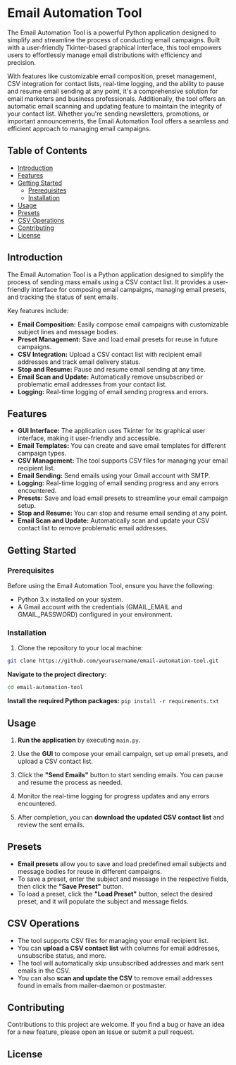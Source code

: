 # Email Automation Tool

The Email Automation Tool is a powerful Python application designed to simplify and streamline the process of conducting email campaigns. Built with a user-friendly Tkinter-based graphical interface, this tool empowers users to effortlessly manage email distributions with efficiency and precision.

With features like customizable email composition, preset management, CSV integration for contact lists, real-time logging, and the ability to pause and resume email sending at any point, it's a comprehensive solution for email marketers and business professionals. Additionally, the tool offers an automatic email scanning and updating feature to maintain the integrity of your contact list. Whether you're sending newsletters, promotions, or important announcements, the Email Automation Tool offers a seamless and efficient approach to managing email campaigns.

## Table of Contents

- [Introduction](#introduction)
- [Features](#features)
- [Getting Started](#getting-started)
  - [Prerequisites](#prerequisites)
  - [Installation](#installation)
- [Usage](#usage)
- [Presets](#presets)
- [CSV Operations](#csv-operations)
- [Contributing](#contributing)
- [License](#license)

## Introduction

The Email Automation Tool is a Python application designed to simplify the process of sending mass emails using a CSV contact list. It provides a user-friendly interface for composing email campaigns, managing email presets, and tracking the status of sent emails.

Key features include:

- **Email Composition:** Easily compose email campaigns with customizable subject lines and message bodies.
- **Preset Management:** Save and load email presets for reuse in future campaigns.
- **CSV Integration:** Upload a CSV contact list with recipient email addresses and track email delivery status.
- **Stop and Resume:** Pause and resume email sending at any time.
- **Email Scan and Update:** Automatically remove unsubscribed or problematic email addresses from your contact list.
- **Logging:** Real-time logging of email sending progress and errors.

## Features

- **GUI Interface:** The application uses Tkinter for its graphical user interface, making it user-friendly and accessible.
- **Email Templates:** You can create and save email templates for different campaign types.
- **CSV Management:** The tool supports CSV files for managing your email recipient list.
- **Email Sending:** Send emails using your Gmail account with SMTP.
- **Logging:** Real-time logging of email sending progress and any errors encountered.
- **Presets:** Save and load email presets to streamline your email campaign setup.
- **Stop and Resume:** You can stop and resume email sending at any point.
- **Email Scan and Update:** Automatically scan and update your CSV contact list to remove problematic email addresses.

## Getting Started

### Prerequisites

Before using the Email Automation Tool, ensure you have the following:

- Python 3.x installed on your system.
- A Gmail account with the credentials (GMAIL_EMAIL and GMAIL_PASSWORD) configured in your environment.

### Installation

1. Clone the repository to your local machine:

```bash
git clone https://github.com/yourusername/email-automation-tool.git
```

**Navigate to the project directory:**

```bash
cd email-automation-tool
```

**Install the required Python packages:**
`pip install -r requirements.txt`

## Usage

1. **Run the application** by executing `main.py`.

2. Use the **GUI** to compose your email campaign, set up email presets, and upload a CSV contact list.

3. Click the **"Send Emails"** button to start sending emails. You can pause and resume the process as needed.

4. Monitor the real-time logging for progress updates and any errors encountered.

5. After completion, you can **download the updated CSV contact list** and review the sent emails.

## Presets

- **Email presets** allow you to save and load predefined email subjects and message bodies for reuse in different campaigns.
- To save a preset, enter the subject and message in the respective fields, then click the **"Save Preset"** button.
- To load a preset, click the **"Load Preset"** button, select the desired preset, and it will populate the subject and message fields.

## CSV Operations

- The tool supports CSV files for managing your email recipient list.
- You can **upload a CSV contact list** with columns for email addresses, unsubscribe status, and more.
- The tool will automatically skip unsubscribed addresses and mark sent emails in the CSV.
- You can also **scan and update the CSV** to remove email addresses found in emails from mailer-daemon or postmaster.

## Contributing

Contributions to this project are welcome. If you find a bug or have an idea for a new feature, please open an issue or submit a pull request.

## License
